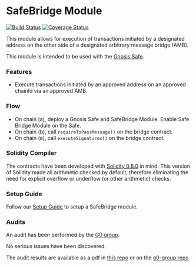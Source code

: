 # SafeBridge Module
[![Build Status](https://github.com/gnosis/SafeBridge/workflows/SafeBridge/badge.svg?branch=safebridge)](https://github.com/gnosis/SafeBridge/actions)
[![Coverage Status](https://coveralls.io/repos/github/gnosis/SafeBridge/badge.svg?branch=safebridge)](https://coveralls.io/github/gnosis/SafeBridge?branch=safebridge)

This module allows for execution of transactions initiated by a designated address on the other side of a designated arbitrary message bridge (AMB).

This module is intended to be used with the [Gnosis Safe](https://github.com/gnosis/safe-contracts).

### Features
- Execute transactions initiated by an approved address on an approved chainId via an approved AMB.

### Flow
- On chain (a), deploy a Gnosis Safe and SafeBridge Module. Enable Safe Bridge Module on the Safe.
- On chain (b), call `requireToPassMessage()` on the bridge contract.
- On chain (a), call `executeSignatures()` on the bridge contract.

### Solidity Compiler

The contracts have been developed with [Solidity 0.8.0](https://github.com/ethereum/solidity/releases/tag/v0.8.0) in mind. This version of Solidity made all arithmetic checked by default, therefore eliminating the need for explicit overflow or underflow (or other arithmetic) checks.

### Setup Guide

Follow our [Setup Guide](./docs/setup_guide.md) to setup a SafeBridge module.

### Audits

An audit has been performed by the [G0 group](https://github.com/g0-group).

No serious issues have been discovered.

The audit results are available as a pdf in [this repo](./docs/GnosisSafeBridgeMay2021.pdf) or on the [g0-group repo](https://github.com/g0-group/Audits/blob/master/GnosisSafeBridgeMay2021.pdf).
